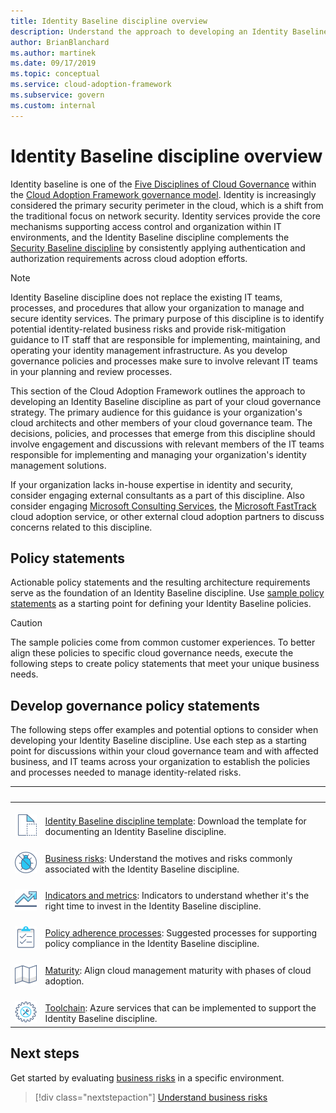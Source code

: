 ```yaml
---
title: Identity Baseline discipline overview
description: Understand the approach to developing an Identity Baseline discipline as part of a cloud governance strategy.
author: BrianBlanchard
ms.author: martinek
ms.date: 09/17/2019
ms.topic: conceptual
ms.service: cloud-adoption-framework
ms.subservice: govern
ms.custom: internal
---
```


# Identity Baseline discipline overview

Identity baseline is one of the [Five Disciplines of Cloud Governance](../governance-disciplines.md) within the [Cloud Adoption Framework governance model](../index.md). Identity is increasingly considered the primary security perimeter in the cloud, which is a shift from the traditional focus on network security. Identity services provide the core mechanisms supporting access control and organization within IT environments, and the Identity Baseline discipline complements the [Security Baseline discipline](../security-baseline/index.md) by consistently applying authentication and authorization requirements across cloud adoption efforts.

> [!NOTE]
> Identity Baseline discipline does not replace the existing IT teams, processes, and procedures that allow your organization to manage and secure identity services. The primary purpose of this discipline is to identify potential identity-related business risks and provide risk-mitigation guidance to IT staff that are responsible for implementing, maintaining, and operating your identity management infrastructure. As you develop governance policies and processes make sure to involve relevant IT teams in your planning and review processes.

This section of the Cloud Adoption Framework outlines the approach to developing an Identity Baseline discipline as part of your cloud governance strategy. The primary audience for this guidance is your organization's cloud architects and other members of your cloud governance team. The decisions, policies, and processes that emerge from this discipline should involve engagement and discussions with relevant members of the IT teams responsible for implementing and managing your organization's identity management solutions.

If your organization lacks in-house expertise in identity and security, consider engaging external consultants as a part of this discipline. Also consider engaging [Microsoft Consulting Services](https://www.microsoft.com/industry/services/consulting), the [Microsoft FastTrack](https://azure.microsoft.com/programs/azure-fasttrack/) cloud adoption service, or other external cloud adoption partners to discuss concerns related to this discipline.

## Policy statements

Actionable policy statements and the resulting architecture requirements serve as the foundation of an Identity Baseline discipline. Use [sample policy statements](./policy-statements.md) as a starting point for defining your Identity Baseline policies.

> [!CAUTION]
> The sample policies come from common customer experiences. To better align these policies to specific cloud governance needs, execute the following steps to create policy statements that meet your unique business needs.

## Develop governance policy statements

The following steps offer examples and potential options to consider when developing your Identity Baseline discipline. Use each step as a starting point for discussions within your cloud governance team and with affected business, and IT teams across your organization to establish the policies and processes needed to manage identity-related risks.

| <span title="Icon">&nbsp;</span> | <span title="Description">&nbsp;</span> |
|--|--|
| <br> ![Template icon](../../_images/govern/process-template.png)   | <br> [Identity Baseline discipline template](./template.md): Download the template for documenting an Identity Baseline discipline. |
| <br> ![Risks icon](../../_images/govern/process-risks.png)         | <br> [Business risks](./business-risks.md): Understand the motives and risks commonly associated with the Identity Baseline discipline. |
| <br> ![Metrics icon](../../_images/govern/process-metrics.png)     | <br> [Indicators and metrics](./metrics-tolerance.md): Indicators to understand whether it's the right time to invest in the Identity Baseline discipline. |
| <br> ![Adherence icon](../../_images/govern/process-enforce.png)   | <br> [Policy adherence processes](./compliance-processes.md): Suggested processes for supporting policy compliance in the Identity Baseline discipline. |
| <br> ![Maturity icon](../../_images/govern/process-maturity.png)   | <br> [Maturity](./discipline-improvement.md): Align cloud management maturity with phases of cloud adoption. |
| <br> ![Toolchain icon](../../_images/govern/process-toolchain.png) | <br> [Toolchain](./toolchain.md): Azure services that can be implemented to support the Identity Baseline discipline. |

## Next steps

Get started by evaluating [business risks](./business-risks.md) in a specific environment.

> [!div class="nextstepaction"]
> [Understand business risks](./business-risks.md)
